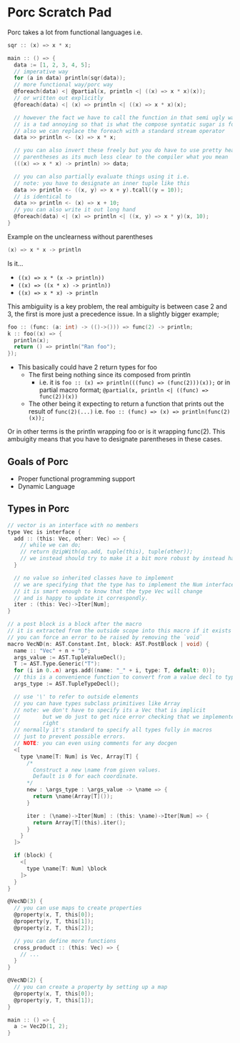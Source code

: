 # Porc Scratch Pad

Porc takes a lot from functional languages i.e.

```c
sqr :: (x) => x * x;

main :: () => {
  data := [1, 2, 3, 4, 5];
  // imperative way
  for (a in data) println(sqr(data));
  // more functional way/porc way
  @foreach(data) <| @partial(x, println <| ((x) => x * x)(x));
  // or written out explicitly
  @foreach(data) <| (x) => println <| ((x) => x * x)(x);

  // however the fact we have to call the function in that semi ugly way
  // is a tad annoying so that is what the compose syntatic sugar is for
  // also we can replace the foreach with a standard stream operator
  data >> println <- (x) => x * x;

  // you can also invert these freely but you do have to use pretty heavy
  // parentheses as its much less clear to the compiler what you mean
  (((x) => x * x) -> println) >> data;

  // you can also partially evaluate things using it i.e.
  // note: you have to designate an inner tuple like this
  data >> println <- ((x, y) => x + y).tcall((y = 10));
  // is identical to
  data >> println <- (x) => x + 10;
  // you can also write it out long hand
  @foreach(data) <| (x) => println <| ((x, y) => x * y)(x, 10);
}
```

Example on the unclearness without parentheses

```c
(x) => x * x -> println
```

Is it...

- `((x) => x * (x -> println))`
- `((x) => ((x * x) -> println))`
- `((x) => x * x) -> println`

This ambiguiity is a key problem, the real ambiguity is between case 2 and 3, the first is more just a precedence issue.  In a slightly bigger example;

```c
foo :: (func: (a: int) -> (()->())) => func(2) -> println;
k :: foo((x) => {
  println(x);
  return () => println("Ran foo");
});
```

- This basically could have 2 return types for foo
  - The first being nothing since its composed from println
    - i.e. it is `foo :: (x) => println(((func) => (func(2)))(x));` or in partial macro format; `@partial(x, println <| ((func) => func(2))(x))`
  - The other being it expecting to return a function that prints out the result of `func(2)(...)` i.e. `foo :: (func) => (x) => println(func(2)(x));`

Or in other terms is the println wrapping foo or is it wrapping func(2).  This ambuigity means that you have to designate parentheses in these cases.

## Goals of Porc

- Proper functional programming support
- Dynamic Language

## Types in Porc

```c
// vector is an interface with no members
type Vec is interface {
  add :: (this: Vec, other: Vec) => {
    // while we can do;
    // return @zipWith(op.add, tuple(this), tuple(other));
    // we instead should try to make it a bit more robust by instead having a method
  }

  // no value so inherited classes have to implement
  // we are specifying that the type has to implement the Num interface
  // it is smart enough to know that the type Vec will change
  // and is happy to update it correspondly.
  iter : (this: Vec)->Iter[Num];
}

// a post block is a block after the macro
// it is extracted from the outside scope into this macro if it exists
// you can force an error to be raised by removing the `void`
macro VecND(n: AST.Constant.Int, block: AST.PostBlock | void) {
  name :: "Vec" + n + "D";
  args_value := AST.TupleValueDecl();
  T := AST.Type.Generic("T"):
  for (i in 0..n) args.add((name: "_" + i, type: T, default: 0));
  // this is a convenience function to convert from a value decl to type
  args_type := AST.TupleTypeDecl();

  // use '\' to refer to outside elements
  // you can have types subclass primitives like Array
  // note: we don't have to specify its a Vec that is implicit
  //       but we do just to get nice error checking that we implemented it
  //       right
  // normally it's standard to specify all types fully in macros
  // just to prevent possible errors.
  // NOTE: you can even using comments for any docgen
  <[
    type \name[T: Num] is Vec, Array[T] {
      /*
        Construct a new \name from given values.
        Default is 0 for each coordinate.
      */
      new : \args_type : \args_value -> \name => {
        return \name(Array[T]());
      }

      iter : (\name)->Iter[Num] : (this: \name)->Iter[Num] => {
        return Array[T](this).iter();
      }
    }
  ]>

  if (block) {
    <[
      type \name[T: Num] \block
    ]>
  }
}

@VecND(3) {
  // you can use maps to create properties
  @property(x, T, this[0]);
  @property(y, T, this[1]);
  @property(z, T, this[2]);

  // you can define more functions
  cross_product :: (this: Vec) => {
    // ...
  }
}

@VecND(2) {
  // you can create a property by setting up a map
  @property(x, T, this[0]);
  @property(y, T, this[1]);
}

main :: () => {
  a := Vec2D(1, 2);
}
```
